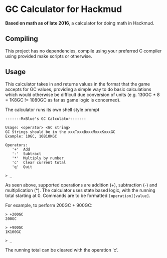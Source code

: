 # GC Calculator for Hackmud

**Based on math as of late 2016**, a calculator for doing math in Hackmud.

## Compiling

This project has no dependencies, compile using your preferred C compiler using provided make scripts or otherwise.

## Usage

This calculator takes in and returns values in the format that the game accepts for GC values, providing a simple way to do basic calculations which would otherwise be difficult due conversion of units (e.g. 130GC * 8 = 1K8GC != 1080GC as far as game logic is concerned).

The calculator runs its own shell style prompt

```
-------MxBlue's GC Calculator-------

Usage: <operator> <GC string>
GC Strings should be in the xxxTxxxBxxxMxxxKxxxGC
Example: 10GC, 10B10KGC

Operators:
   '+'  Add
   '-'  Subtract
   '*'  Multiply by number
   'c'  Clear current total
   'q'  Quit

> _
```

As seen above, supported operations are addition (+), subtraction (-) and multiplication (*).
The calculator uses state based logic, with the running total starting at 0. Commands are to be formatted `[operation][value]`.

For example, to perform 200GC + 900GC:
```
> +200GC
200GC

> +900GC
1K100GC

> _
```

The running total can be cleared with the operation 'c'.
